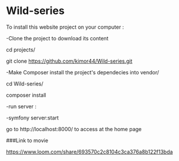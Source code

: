 # Wild-series

To install this website project on your computer :

-Clone the project to download its content

cd projects/

git clone https://github.com/kimor44/Wild-series.git

-Make Composer install the project's dependecies into vendor/

cd Wild-series/

composer install

-run server :

-symfony server:start

go to http://localhost:8000/ to access at the home page

###Link to movie 

https://www.loom.com/share/693570c2c8104c3ca376a8b122f13bda